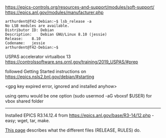 https://epics-controls.org/resources-and-support/modules/soft-support/
https://epics.anl.gov/modules/manufacturer.php

```
arthurdent@T42-Debian:~$ lsb_release -a
No LSB modules are available.
Distributor ID:	Debian
Description:	Debian GNU/Linux 8.10 (jessie)
Release:	8.10
Codename:	jessie
arthurdent@T42-Debian:~$ 

```

USPAS accelerator virtualbox 13
https://controlssoftware.sns.ornl.gov/training/2019_USPAS/#prep


followed Getting Started instructions on 
https://epics.nsls2.bnl.gov/debian/#starting

<gpg key expired error, ignored and installed anyhow>

using qemu would be one option
(sudo usermod -aG vboxsf $USER) for vbox shared folder


---- 

Installed EPICS R3.14.12.4 from https://epics.anl.gov/base/R3-14/12.php - easy; wget, tar, make.

[This page](https://epics.anl.gov/base/R3-14/11-docs/README.html) describes what the different files (RELEASE, RULES) do. 




